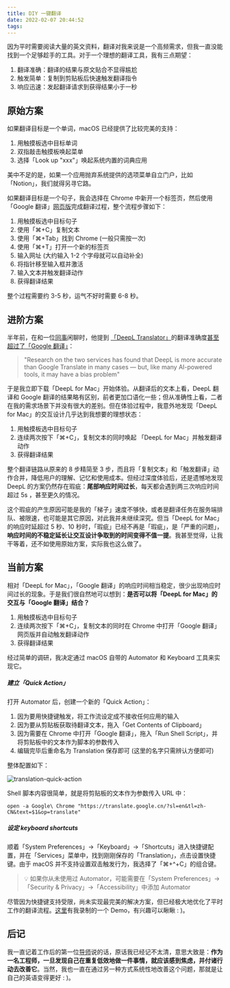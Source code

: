 ```yaml
---
title: DIY 一键翻译
date: 2022-02-07 20:44:52
tags:
---
```


因为平时需要阅读大量的英文资料，翻译对我来说是一个高频需求，但我一直没能找到一个足够趁手的工具。对于一个理想的翻译工具，我有三点期望：

1. 翻译准确：翻译的结果与原文贴合不显得尴尬
2. 触发简单：复制到剪贴板后快速触发翻译指令
3. 响应迅速：发起翻译请求到获得结果小于一秒

<!-- more -->

## 原始方案

如果翻译目标是一个单词，macOS 已经提供了比较完美的支持：

1. 用触摸板选中目标单词
2. 双指敲击触摸板唤起菜单
3. 选择「Look up "xxx"」唤起系统内置的词典应用

美中不足的是，如果一个应用抛弃系统提供的选项菜单自立门户，比如「Notion」，我们就得另寻它路。

如果翻译目标是一个句子，我会选择在 Chrome 中新开一个标签页，然后使用「Google 翻译」[网页版](https://translate.google.cn/)完成翻译过程，整个流程步骤如下：

1. 用触摸板选中目标句子
2. 使用「⌘+C」复制文本
3. 使用「⌘+Tab」找到 Chrome (一般只需按一次)
4. 使用「⌘+T」打开一个新的标签页
5. 输入网址 (大约输入 1-2 个字母就可以自动补全)
6. 将指针移至输入框并激活
7. 输入文本并触发翻译动作
8. 获得翻译结果

整个过程需要约 3-5 秒，运气不好时需要 6-8 秒。

## 进阶方案

半年前，在和一位[同事](https://yiksanchan.com/)闲聊时，他提到 [「DeepL Translator」](https://www.deepl.com/en/translator)的翻译准确度[甚至超过了「Google 翻译」](https://revolutionized.com/deepl-translator-vs-google-translate)：

> "Research on the two services has found that DeepL is more accurate than Google Translate in many cases — but, like many AI-powered tools, it may have a bias problem"

于是我立即下载「DeepL for Mac」开始体验。从翻译后的文本上看，DeepL 翻译和 Google 翻译的结果略有区别，前者更加口语化一些；但从准确性上看，二者在我的需求场景下并没有很大的差别。但在体验过程中，我意外地发现「DeepL for Mac」的交互设计几乎达到我想要的理想状态：

1. 用触摸板选中目标句子
2. 连续两次按下「⌘+C」，复制文本的同时唤起 「DeepL for Mac」并触发翻译动作
3. 获得翻译结果

整个翻译链路从原来的 8 步精简至 3 步，而且将「复制文本」和「触发翻译」动作合并，降低用户的理解、记忆和使用成本。但经过深度体验后，还是遗憾地发现 DeepL 的方案仍然存在瑕疵：**尾部响应时间过长**，每天都会遇到两三次响应时间超过 5s ，甚至更久的情况。

这个瑕疵的产生原因可能是我的「梯子」速度不够快，或者是翻译任务在服务端排队、被限速，也可能是其它原因，对此我并未继续深究。但当「DeepL for Mac」的响应时延超过 5 秒、10 秒时，「瑕疵」已经不再是「瑕疵」，是「严重的问题」，**响应时间的不稳定延长让交互设计争取到的时间变得不值一提**。我甚至觉得，让我干等着，还不如使用原始方案，实际我也这么做了。

## 当前方案

相对「DeepL for Mac」，「Google 翻译」的响应时间相当稳定，很少出现响应时间过长的现象。于是我们很自然地可以想到：**是否可以将「DeepL for Mac」的交互与「Google 翻译」结合？**

1. 用触摸板选中目标句子
2. 连续两次按下「⌘+C」，复制文本的同时在 Chrome 中打开「Google 翻译」网页版并自动触发翻译动作
3. 获得翻译结果

经过简单的调研，我决定通过 macOS 自带的 Automator 和 Keyboard 工具来实现它。

##### 建立「Quick Action」

打开 Automator 后，创建一个新的「Quick Action」：

1. 因为要用快捷键触发，将工作流设定成不接收任何应用的输入
2. 因为要从剪贴板获取待翻译文本，拖入「Get Contents of Clipboard」
3. 因为需要在 Chrome 中打开「Google 翻译」，拖入「Run Shell Script」，并将剪贴板中的文本作为脚本的参数传入
4. 编辑完毕后重命名为 Translation 保存即可 (这里的名字只需辨认方便即可) 

整体配置如下：

![translation-quick-action](./automator.png)

Shell 脚本内容很简单，就是将剪贴板的文本作为参数传入 URL 中：

```shell
open -a Google\ Chrome "https://translate.google.cn/?sl=en&tl=zh-CN&text=$1&op=translate"
```

##### 设定 keyboard shortcuts

顺着「System Preferences」→「Keyboard」→「Shortcuts」进入快捷键配置，并在「Services」菜单中，找到刚刚保存的「Translation」，点击设置快捷键。由于 macOS 并不支持设置双击触发行为，我选择了「⌘+^+C」的组合键。

> 💡 如果你从未使用过 Automator，可能需要在「System Preferences」→「Security & Privacy」→「Accessibility」中添加 Automator

尽管因为快捷键支持受限，尚未实现最完美的解决方案，但已经极大地优化了平时工作的翻译流程。[这里](https://recordit.co/0zTigZdffQ)有我录制的一个 Demo，有兴趣可以瞅瞅 : )。

## 后记

我一直记着工作后的第一位[导师](https://www.jiayu.me/)说的话，原话我已经记不太清，意思大致是：**作为一名工程师，一旦发现自己在重复低效地做一件事情，就应该感到焦虑，并付诸行动去改善它**。当然，我也一直在通过另一种方式系统性地改善这个问题，那就是让自己的英语变得更好 : )。





